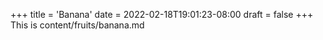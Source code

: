+++
title = 'Banana'
date = 2022-02-18T19:01:23-08:00
draft = false
+++
This is content/fruits/banana.md
